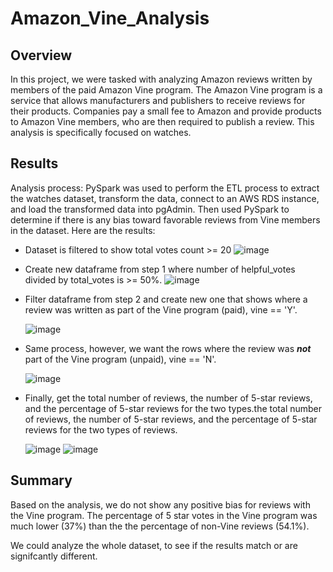 # Amazon_Vine_Analysis

## Overview

In this project, we were tasked with analyzing Amazon reviews written by members of the paid Amazon Vine program. The Amazon Vine program is a service that allows manufacturers and publishers to receive reviews for their products. Companies pay a small fee to Amazon and provide products to Amazon Vine members, who are then required to publish a review. This analysis is specifically focused on watches.

## Results
Analysis process: PySpark was used to perform the ETL process to extract the watches dataset, transform the data, connect to an AWS RDS instance, and load the transformed data into pgAdmin. Then used PySpark to determine if there is any bias toward favorable reviews from Vine members in the dataset. Here are the results:

- Dataset is filtered to show total votes count >= 20
![image](https://user-images.githubusercontent.com/111028230/213822996-03227ac0-1ac8-4126-88f7-7f928307d571.png)

- Create new dataframe from step 1 where number of helpful_votes divided by total_votes is >= 50%.
![image](https://user-images.githubusercontent.com/111028230/213824095-b45dfb89-8825-46b6-bce7-13b4ef198729.png)

- Filter dataframe from step 2 and create new one that shows where a review was written as part of the Vine program (paid), vine == 'Y'.

  ![image](https://user-images.githubusercontent.com/111028230/213824246-e6561fb0-1179-4a76-9628-b7d6de107151.png)
 
- Same process, however, we want the rows where the review was ***not*** part of the Vine program (unpaid), vine == 'N'.

  ![image](https://user-images.githubusercontent.com/111028230/213824631-a96b7bd3-4448-4061-bd6c-f11d01bcc709.png)

- Finally, get the total number of reviews, the number of 5-star reviews, and the percentage of 5-star reviews for the two types.the total number of reviews, the number of 5-star reviews, and the percentage of 5-star reviews for the two types of reviews.

  ![image](https://user-images.githubusercontent.com/111028230/213827417-3ecd863d-8791-4199-ad8a-8d1af638f68e.png)
  ![image](https://user-images.githubusercontent.com/111028230/213827532-79e32249-ec0f-440b-a3ab-3cfb88238ca2.png)


## Summary
Based on the analysis, we do not show any positive bias for reviews with the Vine program. The percentage of 5 star votes in the Vine program was much lower (37%) than the the percentage of non-Vine reviews (54.1%).

We could analyze the whole dataset, to see if the results match or are signifcantly different.
